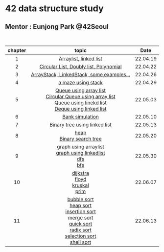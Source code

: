 # 42 data structure study

## Mentor : Eunjong Park @42Seoul

<br />

| chapter |                                                                                                                                                                                                       topic                                                                                                                                                                                                        |   Date   |
| :-----: | :----------------------------------------------------------------------------------------------------------------------------------------------------------------------------------------------------------------------------------------------------------------------------------------------------------------------------------------------------------------------------------------------------------------: | :------: |
|    1    |                                                                                                                                                            <a href="https://github.com/mtae616/42DS-study/tree/master/list">Arraylist, linked list</a>                                                                                                                                                             | 22.04.19 |
|    2    |                                                                                                                                                    <a href="https://github.com/mtae616/42DS-study/tree/master/list">Circular List, Doubly list, Polynomial</a>                                                                                                                                                     | 22.04.22 |
|    3    |                                                                                                                                                  <a href="https://github.com/mtae616/42DS-study/tree/master/stack">ArrayStack, LinkedStack, some examples... </a>                                                                                                                                                  | 22.04.26 |
|    4    |                                                                                                                                                              <a href="https://github.com/mtae616/42DS-study/tree/master/stack">a maze using stack</a>                                                                                                                                                              | 22.04.29 |
|    5    | <a href="https://github.com/mtae616/42DS-study/tree/master/queue">Queue using array list</a> <br/> <a href="https://github.com/mtae616/42DS-study/tree/master/queue">Circular Queue using array list</a> <br /> <a href="https://github.com/mtae616/42DS-study/tree/master/queue">Queue using linekd list</a> <br /> <a href="https://github.com/mtae616/42DS-study/tree/master/queue">Deque using linked list</a> | 22.05.03 |
|    6    |                                                                                                                                                          <a href="https://github.com/mtae616/42DS-study/tree/master/queue/simulation">Bank simulation</a>                                                                                                                                                          | 22.05.10 |
|    7    |                                                                                                                                                         <a href="https://github.com/mtae616/42DS-study/tree/master/tree">Binary tree using linked list</a>                                                                                                                                                         | 22.05.13 |
|    8    |                                                                                                                                                         <a href="https://github.com/mtae616/42DS-study/tree/master/tree">heap <br />Binary search tree</a>                                                                                                                                                         | 22.05.20 |
|    9    |                                                                                                                              <a href="https://github.com/mtae616/42DS-study/tree/master/graph"> graph using arraylist <br /> graph using linkedlist <br /> dfs <br /> bfs <br /> </a>                                                                                                                              | 22.05.30 |
|   10    |                                                                                                                                      <a href="https://github.com/mtae616/42DS-study/tree/master/graph/algorithms">dijkstra <br /> floyd <br /> kruskal <br /> prim <br /></a>                                                                                                                                      | 22.06.07 |
| 11 | <a href="https://github.com/mtae616/42DS-study/tree/master/sorting">bubble sort<br />heap sort<br />insertion sort<br />merge sort<br />quick sort<br />radix sort<br />selection sort<br />shell sort</a> | 22.06.13 |
